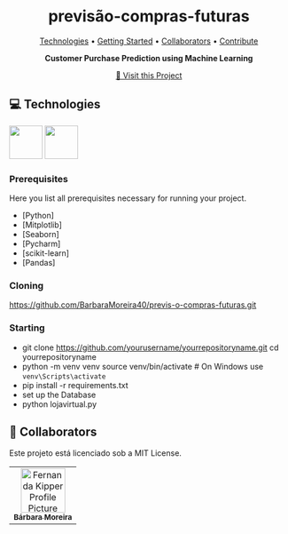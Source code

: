 <h1 align="center" style="font-weight: bold;">previsão-compras-futuras</h1>

<p align="center">
 <a href="#tech">Technologies</a> • 
 <a href="#started">Getting Started</a> • 
  <a href="#colab">Collaborators</a> •
 <a href="#contribute">Contribute</a>
</p>

<p align="center">
    <b>Customer Purchase Prediction using Machine Learning</b>
</p>

<p align="center">
     <a href="PROJECT__URL">📱 Visit this Project</a>
</p>

    
</p>

<h2 id="technologies">💻 Technologies</h2>


<img src="https://cdn.jsdelivr.net/gh/devicons/devicon@latest/icons/python/python-original-wordmark.svg" width="60px"/> 
<img src="https://cdn.jsdelivr.net/gh/devicons/devicon@latest/icons/mysql/mysql-original-wordmark.svg" width="60px"/>

                            

<h3>Prerequisites</h3>

Here you list all prerequisites necessary for running your project. 

- [Python]
- [Mitplotlib]
- [Seaborn]
- [Pycharm]
- [scikit-learn]
- [Pandas]

<h3>Cloning</h3>

https://github.com/BarbaraMoreira40/previs-o-compras-futuras.git

<h3>Starting</h3>

- git clone https://github.com/yourusername/yourrepositoryname.git
cd yourrepositoryname
- python -m venv venv
source venv/bin/activate  # On Windows use `venv\Scripts\activate`
- pip install -r requirements.txt
- set up the Database
- python lojavirtual.py



<h2 id="colab">🤝 Collaborators</h2>

Este projeto está licenciado sob a MIT License.



<table>
  <tr>
    <td align="center">
      <a href="#">
        <img src="https://github.com/user-attachments/assets/8671fac6-0dbc-49ee-829c-8888ccf8597a" width="80px;" alt="Fernanda Kipper Profile Picture"/><br>
        <sub>
          <b>Bárbara Moreira</b>
        </sub>
      </a>
    </td>
  </tr>
</table>
